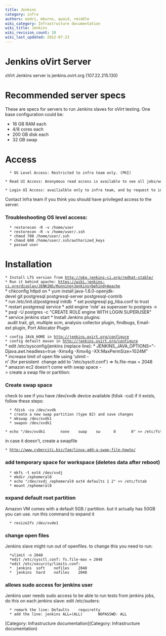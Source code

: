```yaml
---
title: Jenkins
category: infra
authors: eedri, mburns, quaid, rmiddle
wiki_category: Infrastructure documentation
wiki_title: Jenkins
wiki_revision_count: 10
wiki_last_updated: 2012-07-23
---
```


# Jenkins oVirt Server

oVirt Jenkins server is jenkins.ovirt.org (107.22.215.130)

# Recommended server specs

These are specs for servers to run Jenkins slaves for oVirt testing. One base configuration could be:

*   16 GB RAM each
*   4/8 cores each
*   200 GB disk each
*   32 GB swap

# Access

      * OS Level Access: Restricted to infra team only. (PKI)
      * Read UI Access: Anonymous read access is available to see all jobs/workspaces and build results. 
      * Login UI Access: availialble only to infra team, and by request to infra@ovirt.org.

Contact Infra team if you think you should have privileged access to the server.

### Troubleshooting OS level access:

      * restorecon -R -v /home/user
      * restorecon -R -v /home/user/.ssh
      * chmod 700 /home/user/.ssh
      * chmod 600 /home/user/.ssh/authorized_keys
      * passwd user

# Installation

`* Install LTS version from `[`http://pkg.jenkins-ci.org/redhat-stable/`](http://pkg.jenkins-ci.org/redhat-stable/)
`* Run it behind apache: `[`https://wiki.jenkins-ci.org/display/JENKINS/Running+Jenkins+behind+Apache`](https://wiki.jenkins-ci.org/display/JENKINS/Running+Jenkins+behind+Apache)
      * chkconfig httpd on
      * yum install java-1.6.0-openjdk-devel git postgresql postgresql-server postgresql-contrib
      * run /etc/init.d/postgresql initdb 
      * set postgresql pg_hba.conf to trust 
      * restart postgresql service
      * add engine 'role' as superuser to postgres -> 
      * psql -U postgres -c "CREATE ROLE engine WITH LOGIN SUPERUSER"
      * service jenkins start
      * Install Jenkins plugins: 
        audit trail, git, multiple scm, analysis collector plugin, findbugs, Email-ext plugin, Port Allocator Plugin

`* config JAVA_HOME in `[`http://jenkins.ovirt.org/configure`](http://jenkins.ovirt.org/configure)
`* config default maven in `[`http://jenkins.ovirt.org/configure`](http://jenkins.ovirt.org/configure)
      * edit /etc/sysconfig/jenkins (replace line):
      * JENKINS_JAVA_OPTIONS="-Djava.awt.headless=true -Xms4g -Xmx4g -XX:MaxPermSize=1024M"
      * increase limit of open file using 'ulimit -n' (for persistent  change add to '/etc/sysctl.conf') => fs.file-max = 2048
      * amazon ec2 doesn't come with swap space -> create a swap file or partition:

### Create swap space

check to see if you have /dev/xvdk device available (fdisk -cul) if it exists, follow these steps:

      * fdisk -cu /dev/xvdk
      * create a new swap partition (type 82) and save changes
      * mkswap /dev/xvdk1
      * swapon /dev/xvdk1
      * echo "/dev/xvdk1       none    swap    sw      0       0" >> /etc/fstab

in case it doesn't, create a swapfile

`* `[`http://www.cyberciti.biz/faq/linux-add-a-swap-file-howto/`](http://www.cyberciti.biz/faq/linux-add-a-swap-file-howto/)

### add temporary space for workspace (deletes data after reboot)

      * mkfs -t ext4 /dev/xvdj
      * mkdir /ephemeral0
      * echo "/dev/xvdj /ephemeral0 ext4 defaults 1 2" >> /etc/fstab
      * mount /ephemeral0

### expand default root partition

Amazon VM comes with a default 5GB / partition. but it actually has 50GB you can use. run this command to expand it

      * resize2fs /dev/xvde1

### change open files

Jenkins slave might run out of openfiles. to change this you need to run:

      *ulimit -n 2048
      *edit /etc/sysctl.conf: fs.file-max = 2048
      *edit /etc/security/limits.conf:
      *  jenkins  soft    nofiles    2048
      *  jenkins  hard    nofiles    2048

### allows sudo access for jenkins user

Jenkins user needs sudo access to be able to run tests from jenkins jobs, do this on each jenkins slave: edit /etc/suders:

      * remark the line: Defaults    requiretty
      * add the line: jenkins ALL=(ALL)       NOPASSWD: ALL

[Category: Infrastructure documentation](Category: Infrastructure documentation)
